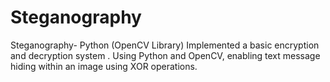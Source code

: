 # Steganography
 Steganography- Python (OpenCV Library) Implemented a basic encryption and decryption system . Using Python and OpenCV, enabling text message hiding within an image using XOR operations.
